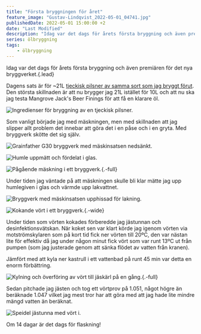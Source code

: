 ```yaml
---
title: "Första bryggningen för året"
feature_image: "Gustav-Lindqvist_2022-05-01_04741.jpg"
publishedDate: 2022-05-01 15:00:00 +2
date: "Last Modified"
description: "Idag var det dags för årets första bryggning och även premiären för det nya bryggverket."
series: ölbryggning
tags:
    - ölbryggning
---
```


Idag var det dags för årets första bryggning och även premiären för det nya bryggverket.{.lead}

Dagens sats är för ~21L [tjeckisk pilsner av samma sort som jag bryggt förut](/hembryggeri/4944n-1322o/). Den största skillnaden är att nu brygger jag 21L istället för 10L och att nu ska jag testa Mangrove Jack's Beer Finings för att få en klarare öl.

![Ingredienser för bryggning av en tjeckisk pilsner.](Gustav-Lindqvist_2022-05-01_04727.jpg)

Som vanligt började jag med mäskningen, men med skillnaden att jag slipper allt problem det innebar att göra det i en påse och i en gryta. Med bryggverk skötte det sig själv.

![Grainfather G30 bryggverk med mäskinsatsen nedsänkt.](Gustav-Lindqvist_2022-05-01_04728.jpg)

![Humle uppmätt och fördelat i glas.](Gustav-Lindqvist_2022-05-01_04731.jpg)

![Pågående mäskning i ett bryggverk.](Gustav-Lindqvist_2022-05-01_04732.jpg){.-full}

Under tiden jag väntade på att mäskningen skulle bli klar mätte jag upp humlegiven i glas och värmde upp lakvattnet.

![Bryggverk med mäskinsatsen upphissad för lakning.](Gustav-Lindqvist_2022-05-01_04733.jpg)

![Kokande vört i ett bryggverk.](Gustav-Lindqvist_2022-05-01_04739.jpg){.-wide}

Under tiden som vörten kokades förberedde jag jästunnan och desinfektionsvätskan. När koket sen var klart körde jag igenom vörten via motströmskylaren som på kort tid fick ner vörten till 20ºC, den var nästan lite för effektiv då jag under någon minut fick vört som var runt 13ºC ut från pumpen (som jag justerade genom att sänka flödet av vatten från kranen).

Jämfört med att kyla ner kastrull i ett vattenbad på runt 45 min var detta en enorm förbättring.

![Kylning och överföring av vört till jäskärl på en gång.](Gustav-Lindqvist_2022-05-01_04745.jpg){.-full}

Sedan pitchade jag jästen och tog ett vörtprov på 1.051, något högre än beräknade 1.047 vilket jag mest tror har att göra med att jag hade lite mindre mängd vatten än beräknat.

![Speidel jästunna med vört i.](Gustav-Lindqvist_2022-05-01_04747.jpg)

Om 14 dagar är det dags för flaskning!











